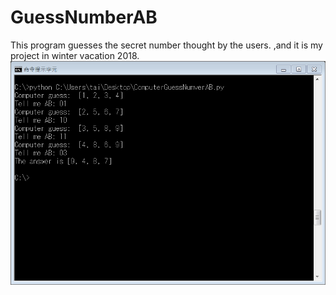 # GuessNumberAB
This program guesses the secret number thought by the users.
,and it is my project in winter vacation 2018.
![Screenshot - 800x600](/Screenshot.PNG)
